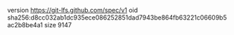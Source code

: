 version https://git-lfs.github.com/spec/v1
oid sha256:d8cc032ab1dc935ece086252851dad7943be864fb63221c06609b5ac2b8be4a1
size 9147
